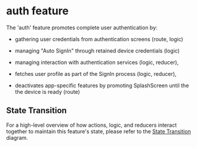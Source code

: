 # auth feature

The 'auth' feature promotes complete user authentication by:

 - gathering user credentials from authentication screens (route,
   logic)

 - managing "Auto SignIn" through retained device credentials (logic)

 - managing interaction with authentication services (logic, reducer),

 - fetches user profile as part of the SignIn process (logic,
   reducer),

 - deactivates app-specific features by promoting SplashScreen until
   the the device is ready (route)

## State Transition

For a high-level overview of how actions, logic, and reducers interact
together to maintain this feature's state, please refer to the [State
Transition](README.txt) diagram.

